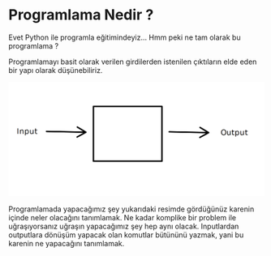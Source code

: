 # Programlama Nedir ?

Evet Python ile programla eğitimindeyiz... Hmm peki ne tam olarak bu programlama ?



Programlamayı basit olarak verilen girdilerden istenilen çıktıların elde eden bir yapı olarak düşünebiliriz.

![](figures/input_ouput.png)

Programlamada yapacağımız şey yukarıdaki resimde gördüğünüz karenin içinde neler olacağını tanımlamak. Ne kadar komplike bir problem ile uğraşıyorsanız uğraşın yapacağımız şey hep aynı olacak. Inputlardan outputlara dönüşüm yapacak olan komutlar bütününü yazmak, yani bu karenin ne yapacağını tanımlamak.

 
